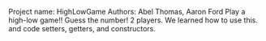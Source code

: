 Project name: HighLowGame
Authors: Abel Thomas, Aaron Ford
Play a high-low game!! Guess the number! 2 players.
We learned how to use this. and code setters, getters, and constructors.
